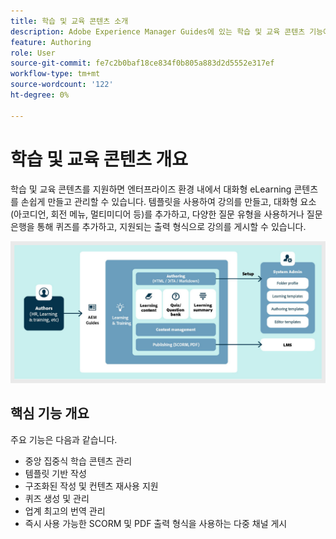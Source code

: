 ```yaml
---
title: 학습 및 교육 콘텐츠 소개
description: Adobe Experience Manager Guides에 있는 학습 및 교육 콘텐츠 기능에 대해 알아봅니다.
feature: Authoring
role: User
source-git-commit: fe7c2b0baf18ce834f0b805a883d2d5552e317ef
workflow-type: tm+mt
source-wordcount: '122'
ht-degree: 0%

---
```


# 학습 및 교육 콘텐츠 개요

학습 및 교육 콘텐츠를 지원하면 엔터프라이즈 환경 내에서 대화형 eLearning 콘텐츠를 손쉽게 만들고 관리할 수 있습니다. 템플릿을 사용하여 강의를 만들고, 대화형 요소(아코디언, 회전 메뉴, 멀티미디어 등)를 추가하고, 다양한 질문 유형을 사용하거나 질문 은행을 통해 퀴즈를 추가하고, 지원되는 출력 형식으로 강의를 게시할 수 있습니다.

![](assets/learning-and-training-content-components.jpg)

## 핵심 기능 개요

주요 기능은 다음과 같습니다.

- 중앙 집중식 학습 콘텐츠 관리
- 템플릿 기반 작성
- 구조화된 작성 및 컨텐츠 재사용 지원
- 퀴즈 생성 및 관리
- 업계 최고의 번역 관리
- 즉시 사용 가능한 SCORM 및 PDF 출력 형식을 사용하는 다중 채널 게시




